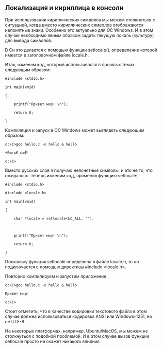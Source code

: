 ## Локализация и кириллица в консоли

При использовании кириллических символов мы можем столкнуться с ситуацией, когда вместо кириллических символов отображаются непонятные знаки. Особенно это актуально для ОС Windows. И в этом случае необходимо явным образом задать текущую локаль (культуру) для вывода символов. 

В Си это делается с помощью функции setlocale(), определение которой имеется в заголовочном файле locale.h.

Итак, изменим код, который использовался в прошлых темах следующим образом:

```
#include <stdio.h>

int main(void)

{

	printf("Привет мир! \n");

	return 0;

}
```

Компиляция и запуск в ОС Windows может выглядеть следующим образом:

```
c:\C>gcc hello.c -o hello & hello

╧ЁштхЄ ьшЁ!

c:\C>
```

Вместо русских слов я получаю непонятные символы, и это не то, что ожидалось. Теперь изменим код, применив функцию setlocale:

```
#include <stdio.h>

#include <locale.h>

int main(void)

{

	char *locale = setlocale(LC_ALL, "");

	

	printf("Привет мир! \n");

	return 0;

}
```

Поскольку функция setlocale определена в файле locale.h, то он подключается с помощью директивы #include <locale.h>.

Повторно компилируем и запустим приложение:

```
c:\C>gcc hello.c -o hello & hello

Привет мир!

c:\C>
```

Стоит отметить, что в качестве кодировки текстового файла в этом случае должна использоваться кодировка ANSI или Windows-1251, но не UTF-8.

На некоторых платформах, например, Ubuntu/MacOS, мы можем не столкнуться с подобной проблемой. И в этом случае вызов функции setlocale просто не окажет никакого влияния.

